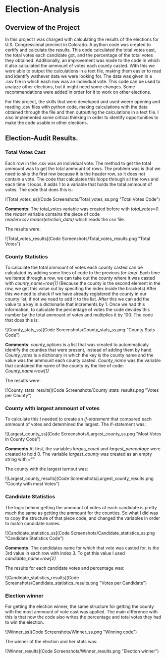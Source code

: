 # Election-Analysis
## Overview of the Project

In this project I was charged with calculating the results of the elections for U.S. Congressional precinct in Colorado. A python code was created to certify and calculate the results. This code calculated the total votes cast, the total votes each candidate got, and the percentage of the total votes they obtained. Additionally, an improvement was made to the code in which it also calculated the ammount of votes each county casted. With this we were able to output the calculations in a text file, making them easier to read and identify wathever data we were looking for. The data was given in a .csv file in which each row was an individual vote. This code can be used to analyze other elections, but it might need some changes. Some recommendations were added in order for it to work on other elections.

For this project, the skills that were developed and used weere opening and reading .csv files with python code, making calculations with the data obtained through the file and then outputting the calculations in a text file. I also implemented some critical thinking in order to identify opportunities to make the code usable in other elections. 


## Election-Audit Results.

### Total Votes Cast

Each row in the .csv was an individual vote. The method to get the total ammount was to get the total ammount of rows. The problem was is that we need to skip the first row because it is the header row, so it does not contain a vote.  The code that calculates this loops through all the rows and each time it loops, it adds 1 to a variable that holds the total ammount of votes. The code that does this is:

![Total_votes_ss](Code Screenshots/Total_votes_ss.png "Total Votes Code")

**Comments**: The total_votes variable was created before with *total_votes=0*. the *reader* variable contains the piece of code *reader=csv.reader(election_data)* which reads the csv file.

The results were:

![Total_votes_results](Code Screenshots/Total_votes_results.png "Total Votes")

### County Statistics 

To calculate the total ammount of votes each county casted can be calculated by adding some lines of code to the previous *for-loop*. Each time we iterate through a row, we can take out the county where it was casted with *county_name=row[1]* (Because the county is the second element in the row, we get this value out by specifing the index inside the brackets) After this we need to check if we have already registered the county in our county list, if not we need to add it to the list. After this we can add the value to a key in a dictionarie that increments by 1. Once we had this information, to calculate the percentage of votes the code devides this number by the total ammount of votes and multiplies it by 100. The code that does this is: 

![County_stats_ss](Code Screenshots/County_stats_ss.png "County Stats Code") 

**Comments**: *county_options* is a list that was created to autommaticaly identify the counties that were present, instead of adding them by hand. *County_votes* is a dictionary in which the key is the county name and the value was the ammount each county casted. *County_name* was the variable that contained the name of the county by the line of code: *County_name=row[1]* 

The results were:

![County_stats_results](Code Screenshots/County_stats_results.png "Votes per County")

### County with largest ammount of votes

To calculate this I needed to create an *if-statement* that compared each ammount of votes and determined the largest. The if-statement was:

![Largest_county_ss](Code Screenshots/Largest_county_ss.png "Most Votes in County Code")

**Comments** At first, the variables *larges_count* and *largest_percentage* were created to hold 0. The variable *largest_county* was created as an empty string with =""

The county with the largest turnout was:

![Largest_county_results](Code Screenshots/Largest_county_results.png "County with most Votes")

### Candidate Statistics

The logic behind getting the ammount of votes of each candidate is pretty much the same as getting the ammount for the counties. So what I did was to copy the structure of that piece code, and changed the variables in order to match candidate names.

![Candidate_statistics_ss](Code Screenshots/Candidate_statistics_ss.png "Candidate Statistics Code")

**Comments**: The candidates name for which that vote was casted for, is the 3rd value in each row with index 3. To get this value I used *candidate_name=row[2]*

The results for each candidate votes and percentage was:

![Candidate_statistics_results](Code Screenshots/Candidate_statistics_results.png "Votes per Candidate")

### Election winner

For getting the election winner, the same structure for getting the county with the most ammount of vote cast was applied. The main difference with this is that now the code also writes the percentage and total votes they had to win the election.

![Winner_ss](Code Screenshots/Winner_ss.png "Winning code")

The winner of the election and her stats was:

![Winner_results](Code Screenshots/Winner_results.png "Election winner")


